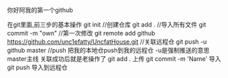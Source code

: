 你好阿我的第一个github

   在git里面,前三步的基本操作
   git init //创建仓库
   git add . //导入所有文件
   git commit -m "own" //第一次修改
   git remote add github https://github.com/unc1efatty/UncfatHouse.git //关联远程仓
   git push -u github master //push 把我的本地仓push到我的远程仓 -u是强制推送的意思 master主线
      关联成功后就是老操作了
   git add . 上传
   git commit -m 'Name' 导入
   git push 导入到远程仓
